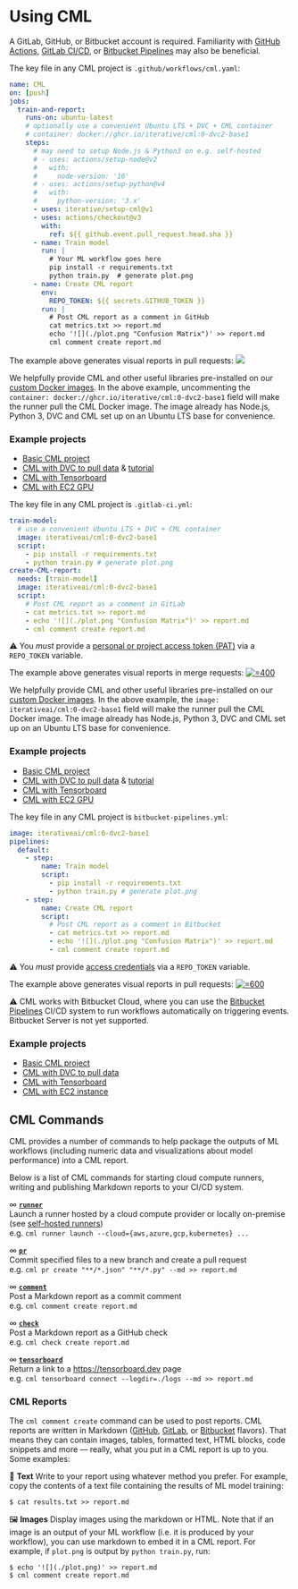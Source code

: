 # Using CML

A GitLab, GitHub, or Bitbucket account is required. Familiarity with
[GitHub Actions](https://help.github.com/en/actions),
[GitLab CI/CD](https://about.gitlab.com/stages-devops-lifecycle/continuous-integration),
or [Bitbucket Pipelines](https://bitbucket.org/product/features/pipelines) may
also be beneficial.

<toggle>
<tab title="GitHub">

The key file in any CML project is `.github/workflows/cml.yaml`:

```yaml
name: CML
on: [push]
jobs:
  train-and-report:
    runs-on: ubuntu-latest
    # optionally use a convenient Ubuntu LTS + DVC + CML container
    # container: docker://ghcr.io/iterative/cml:0-dvc2-base1
    steps:
      # may need to setup Node.js & Python3 on e.g. self-hosted
      # - uses: actions/setup-node@v2
      #   with:
      #     node-version: '16'
      # - uses: actions/setup-python@v4
      #   with:
      #     python-version: '3.x'
      - uses: iterative/setup-cml@v1
      - uses: actions/checkout@v3
        with:
          ref: ${{ github.event.pull_request.head.sha }}
      - name: Train model
        run: |
          # Your ML workflow goes here
          pip install -r requirements.txt
          python train.py  # generate plot.png
      - name: Create CML report
        env:
          REPO_TOKEN: ${{ secrets.GITHUB_TOKEN }}
        run: |
          # Post CML report as a comment in GitHub
          cat metrics.txt >> report.md
          echo '![](./plot.png "Confusion Matrix")' >> report.md
          cml comment create report.md
```

The example above generates visual reports in pull requests:
[![](/img/cml_first_report.png)](https://github.com/iterative/cml_base_case/pull/2)

We helpfully provide CML and other useful libraries pre-installed on our
[custom Docker images](/doc/self-hosted-runners#docker-images). In the above
example, uncommenting the
`container: docker://ghcr.io/iterative/cml:0-dvc2-base1` field will make the
runner pull the CML Docker image. The image already has Node.js, Python 3, DVC
and CML set up on an Ubuntu LTS base for convenience.

### Example projects

- [Basic CML project](https://github.com/iterative/cml_base_case)
- [CML with DVC to pull data](https://github.com/iterative/cml_dvc_case) &
  [tutorial](/doc/cml-with-dvc?tab=GitHub)
- [CML with Tensorboard](https://github.com/iterative/cml_tensorboard_case)
- [CML with EC2 GPU](https://github.com/iterative/cml_cloud_case)

</tab>
<tab title="GitLab">

The key file in any CML project is `.gitlab-ci.yml`:

```yaml
train-model:
  # use a convenient Ubuntu LTS + DVC + CML container
  image: iterativeai/cml:0-dvc2-base1
  script:
    - pip install -r requirements.txt
    - python train.py # generate plot.png
create-CML-report:
  needs: [train-model]
  image: iterativeai/cml:0-dvc2-base1
  script:
    # Post CML report as a comment in GitLab
    - cat metrics.txt >> report.md
    - echo '![](./plot.png "Confusion Matrix")' >> report.md
    - cml comment create report.md
```

⚠️ You _must_ provide a
[personal or project access token (PAT)](/doc/self-hosted-runners#personal-access-token)
via a `REPO_TOKEN` variable.

The example above generates visual reports in merge requests:
[![](/img/GitLab_CML_report.png '=400')](https://gitlab.com/iterative.ai/cml-base-case/-/merge_requests/3)

We helpfully provide CML and other useful libraries pre-installed on our
[custom Docker images](/doc/self-hosted-runners#docker-images). In the above
example, the `image: iterativeai/cml:0-dvc2-base1` field will make the runner
pull the CML Docker image. The image already has Node.js, Python 3, DVC and CML
set up on an Ubuntu LTS base for convenience.

### Example projects

- [Basic CML project](https://gitlab.com/iterative.ai/cml-base-case)
- [CML with DVC to pull data](https://gitlab.com/iterative.ai/cml-dvc-case) &
  [tutorial](/doc/cml-with-dvc?tab=GitLab)
- [CML with Tensorboard](https://gitlab.com/iterative.ai/cml-tensorboard-case)
- [CML with EC2 GPU](https://gitlab.com/iterative.ai/cml-cloud-case)

</tab>
<tab title="Bitbucket">

The key file in any CML project is `bitbucket-pipelines.yml`:

```yaml
image: iterativeai/cml:0-dvc2-base1
pipelines:
  default:
    - step:
        name: Train model
        script:
          - pip install -r requirements.txt
          - python train.py # generate plot.png
    - step:
        name: Create CML report
        script:
          # Post CML report as a comment in Bitbucket
          - cat metrics.txt >> report.md
          - echo '![](./plot.png "Confusion Matrix")' >> report.md
          - cml comment create report.md
```

⚠️ You _must_ provide
[access credentials](/doc/self-hosted-runners#personal-access-token) via a
`REPO_TOKEN` variable.

The example above generates visual reports in pull requests:
[![](/img/bitbucket_cloud_pr.png '=600')](https://bitbucket.org/iterative-ai/cml-base-case/pull-requests/2)

⚠️ CML works with Bitbucket Cloud, where you can use the
[Bitbucket Pipelines](https://bitbucket.org/product/features/pipelines) CI/CD
system to run workflows automatically on triggering events. Bitbucket Server is
not yet supported.

### Example projects

- [Basic CML project](https://bitbucket.org/iterative-ai/cml-base-case)
- [CML with DVC to pull data](https://bitbucket.org/iterative-ai/cml-dvc-case)
- [CML with Tensorboard](https://bitbucket.org/iterative-ai/cml-tensorboard-case)
- [CML with EC2 instance](https://bitbucket.org/iterative-ai/cml-cloud-case)

</tab>
</toggle>

## CML Commands

CML provides a number of commands to help package the outputs of ML workflows
(including numeric data and visualizations about model performance) into a CML
report.

Below is a list of CML commands for starting cloud compute runners, writing and
publishing Markdown reports to your CI/CD system.

∞ **[`runner`](/doc/ref/runner)**\
Launch a runner hosted by a cloud compute provider or locally on-premise (see [self-hosted runners](/doc/self-hosted-runners))\
e.g. `cml runner launch --cloud={aws,azure,gcp,kubernetes} ...`

∞ **[`pr`](/doc/ref/pr)**\
Commit specified files to a new branch and create a pull request\
e.g. `cml pr create "**/*.json" "**/*.py" --md >> report.md`

∞ **[`comment`](/doc/ref/comment)**\
Post a Markdown report as a commit comment\
e.g. `cml comment create report.md`

∞ **[`check`](/doc/ref/check)**\
Post a Markdown report as a GitHub check\
e.g. `cml check create report.md`

∞ **[`tensorboard`](/doc/ref/tensorboard)**\
Return a link to a <https://tensorboard.dev> page\
e.g. `cml tensorboard connect --logdir=./logs --md >> report.md`

### CML Reports

The `cml comment create` command can be used to post reports. CML reports are
written in Markdown ([GitHub](https://github.github.com/gfm),
[GitLab](https://docs.gitlab.com/ee/user/markdown.html), or
[Bitbucket](https://confluence.atlassian.com/bitbucketserver/markdown-syntax-guide-776639995.html)
flavors). That means they can contain images, tables, formatted text, HTML
blocks, code snippets and more — really, what you put in a CML report is up to
you. Some examples:

📝 **Text** Write to your report using whatever method you prefer. For example,
copy the contents of a text file containing the results of ML model training:

```cli
$ cat results.txt >> report.md
```

🖼️ **Images** Display images using the markdown or HTML. Note that if an image
is an output of your ML workflow (i.e. it is produced by your workflow), you can
use markdown to embed it in a CML report. For example, if `plot.png` is output
by `python train.py`, run:

```cli
$ echo '![](./plot.png)' >> report.md
$ cml comment create report.md
```
